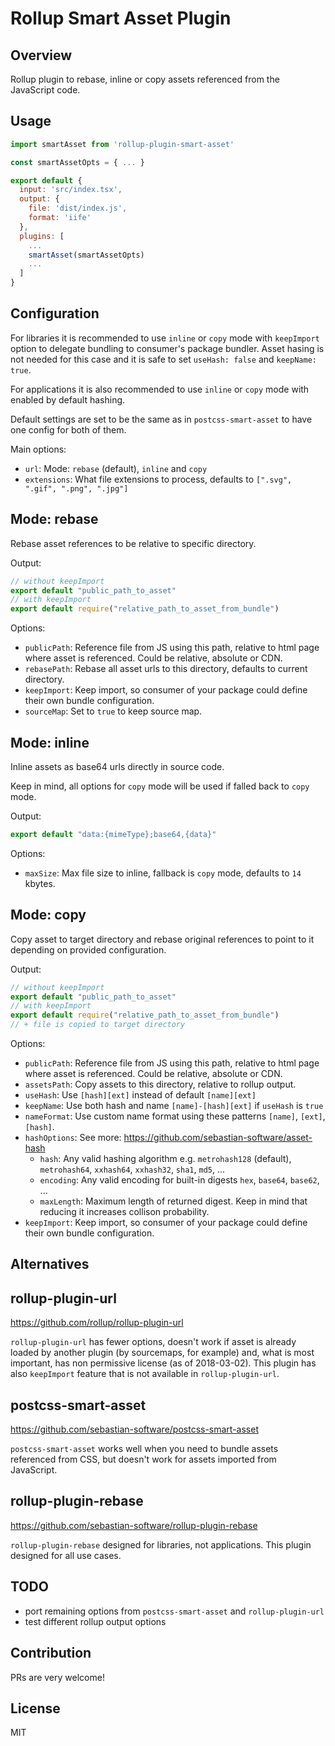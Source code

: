 # Rollup Smart Asset Plugin

## Overview

Rollup plugin to rebase, inline or copy assets referenced from the JavaScript code.

## Usage

```js
import smartAsset from 'rollup-plugin-smart-asset'

const smartAssetOpts = { ... }

export default {
  input: 'src/index.tsx',
  output: {
    file: 'dist/index.js',
    format: 'iife'
  },
  plugins: [
    ...
    smartAsset(smartAssetOpts)
    ...
  ]
}
```

## Configuration

For libraries it is recommended to use `inline` or `copy` mode with `keepImport`
option to delegate bundling to consumer's package bundler. Asset hasing is not
needed for this case and it is safe to set `useHash: false` and `keepName: true`.

For applications it is also recommended to use `inline` or `copy` mode with
enabled by default hashing.

Default settings are set to be the same as in `postcss-smart-asset` to have one
config for both of them.

Main options:

- `url`: Mode: `rebase` (default), `inline` and `copy`
- `extensions`: What file extensions to process, defaults to
  `[".svg", ".gif", ".png", ".jpg"]`

## Mode: rebase

Rebase asset references to be relative to specific directory.

Output:

```js
// without keepImport
export default "public_path_to_asset"
// with keepImport
export default require("relative_path_to_asset_from_bundle")
```

Options:

- `publicPath`: Reference file from JS using this path, relative to html page
  where asset is referenced. Could be relative, absolute or CDN.
- `rebasePath`: Rebase all asset urls to this directory, defaults to current directory.
- `keepImport`: Keep import, so consumer of your package could define their own
  bundle configuration.
- `sourceMap`: Set to `true` to keep source map.

## Mode: inline

Inline assets as base64 urls directly in source code.

Keep in mind, all options for `copy` mode will be used if falled back to `copy` mode.

Output:

```js
export default "data:{mimeType};base64,{data}"
```

Options:

- `maxSize`: Max file size to inline, fallback is `copy` mode, defaults to `14` kbytes.

## Mode: copy

Copy asset to target directory and rebase original references to point to it
depending on provided configuration.

Output:

```js
// without keepImport
export default "public_path_to_asset"
// with keepImport
export default require("relative_path_to_asset_from_bundle")
// + file is copied to target directory
```

Options:

- `publicPath`: Reference file from JS using this path, relative to html page
  where asset is referenced. Could be relative, absolute or CDN.
- `assetsPath`: Copy assets to this directory, relative to rollup output.
- `useHash`: Use `[hash][ext]` instead of default `[name][ext]`
- `keepName`: Use both hash and name `[name]-[hash][ext]` if `useHash` is `true`
- `nameFormat`: Use custom name format using these patterns `[name]`, `[ext]`,
  `[hash]`.
- `hashOptions`: See more: <https://github.com/sebastian-software/asset-hash>
  - `hash`: Any valid hashing algorithm e.g. `metrohash128` (default), `metrohash64`,
    `xxhash64`, `xxhash32`, `sha1`, `md5`, ...
  - `encoding`: Any valid encoding for built-in digests `hex`, `base64`, `base62`, ...
  - `maxLength`: Maximum length of returned digest. Keep in mind that reducing it
    increases collison probability.
- `keepImport`: Keep import, so consumer of your package could define their own
  bundle configuration.

## Alternatives

## rollup-plugin-url

<https://github.com/rollup/rollup-plugin-url>

`rollup-plugin-url` has fewer options, doesn't work if asset is already loaded
by another plugin (by sourcemaps, for example) and, what is most important, has
non permissive license (as of 2018-03-02). This plugin has also `keepImport`
feature that is not available in `rollup-plugin-url`.

## postcss-smart-asset

<https://github.com/sebastian-software/postcss-smart-asset>

`postcss-smart-asset` works well when you need to bundle assets referenced from
CSS, but doesn't work for assets imported from JavaScript.

## rollup-plugin-rebase

<https://github.com/sebastian-software/rollup-plugin-rebase>

`rollup-plugin-rebase` designed for libraries, not applications. This plugin
designed for all use cases.

## TODO

- port remaining options from `postcss-smart-asset` and `rollup-plugin-url`
- test different rollup output options

## Contribution

PRs are very welcome!

## License

MIT
